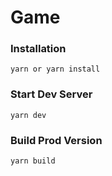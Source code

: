 # Game

### Installation

```
yarn or yarn install
```

### Start Dev Server

```
yarn dev
```

### Build Prod Version

```
yarn build
```
